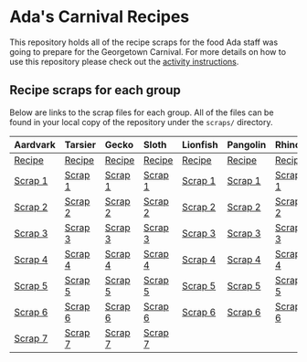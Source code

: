 # Ada's Carnival Recipes
This repository holds all of the recipe scraps for the food Ada staff was going to prepare for the Georgetown Carnival. For more details on how to use this repository please check out the [activity instructions](https://learn-2.galvanize.com/cohorts/2036/blocks/882/content_files/04-git/merge-conflict-remote.md).

## Recipe scraps for each group
Below are links to the scrap files for each group. All of the files can be found in your local copy of the repository under the `scraps/` directory.

| Aardvark    | Tarsier     | Gecko      | Sloth       | Lionfish    | Pangolin    | Rhino       | Curassow    |
|:------------|:------------|:------------|:------------|:------------|:------------|:------------|:------------|
| [Recipe](recipes/aardvark.txt) | [Recipe](recipes/tarsier.txt) | [Recipe](recipes/gecko.txt) | [Recipe](recipes/sloth.txt) | [Recipe](recipes/lionfish.txt) | [Recipe](recipes/pangolin.txt) | [Recipe](recipes/rhino.txt) | [Recipe](recipes/curassow.txt) |
| [Scrap 1](scraps/aardvark-scrap1.txt) | [Scrap 1](scraps/tarsier-scrap1.txt) | [Scrap 1](scraps/gecko-scrap1.txt) | [Scrap 1](scraps/sloth-scrap1.txt) | [Scrap 1](scraps/lionfish-scrap1.txt) | [Scrap 1](scraps/pangolin-scrap1.txt) | [Scrap 1](scraps/rhino-scrap1.txt) | [Scrap 1](scraps/curassow-scrap1.txt) |
| [Scrap 2](scraps/aardvark-scrap2.txt) | [Scrap 2](scraps/tarsier-scrap2.txt) | [Scrap 2](scraps/gecko-scrap2.txt) | [Scrap 2](scraps/sloth-scrap2.txt) | [Scrap 2](scraps/lionfish-scrap2.txt) | [Scrap 2](scraps/pangolin-scrap2.txt) | [Scrap 2](scraps/rhino-scrap2.txt) | [Scrap 2](scraps/curassow-scrap2.txt) |
| [Scrap 3](scraps/aardvark-scrap3.txt) | [Scrap 3](scraps/tarsier-scrap3.txt) | [Scrap 3](scraps/gecko-scrap3.txt) | [Scrap 3](scraps/sloth-scrap3.txt) | [Scrap 3](scraps/lionfish-scrap3.txt) | [Scrap 3](scraps/pangolin-scrap3.txt) | [Scrap 3](scraps/rhino-scrap3.txt) | [Scrap 3](scraps/curassow-scrap3.txt) |
| [Scrap 4](scraps/aardvark-scrap4.txt) | [Scrap 4](scraps/tarsier-scrap4.txt) | [Scrap 4](scraps/gecko-scrap4.txt) | [Scrap 4](scraps/sloth-scrap4.txt) | [Scrap 4](scraps/lionfish-scrap4.txt) | [Scrap 4](scraps/pangolin-scrap4.txt) | [Scrap 4](scraps/rhino-scrap4.txt) | [Scrap 4](scraps/curassow-scrap4.txt) |
| [Scrap 5](scraps/aardvark-scrap5.txt) | [Scrap 5](scraps/tarsier-scrap5.txt) | [Scrap 5](scraps/gecko-scrap5.txt) | [Scrap 5](scraps/sloth-scrap5.txt) | [Scrap 5](scraps/lionfish-scrap5.txt) | [Scrap 5](scraps/pangolin-scrap5.txt) | [Scrap 5](scraps/rhino-scrap5.txt) | [Scrap 5](scraps/curassow-scrap5.txt) |
| [Scrap 6](scraps/aardvark-scrap6.txt) | [Scrap 6](scraps/tarsier-scrap6.txt) | [Scrap 6](scraps/gecko-scrap6.txt) | [Scrap 6](scraps/sloth-scrap6.txt) | [Scrap 6](scraps/lionfish-scrap6.txt) | [Scrap 6](scraps/pangolin-scrap6.txt) | [Scrap 6](scraps/rhino-scrap6.txt) | [Scrap 6](scraps/curassow-scrap6.txt) |
| [Scrap 7](scraps/aardvark-scrap7.txt) | [Scrap 7](scraps/tarsier-scrap7.txt) | [Scrap 7](scraps/gecko-scrap7.txt) | [Scrap 7](scraps/sloth-scrap7.txt) |
